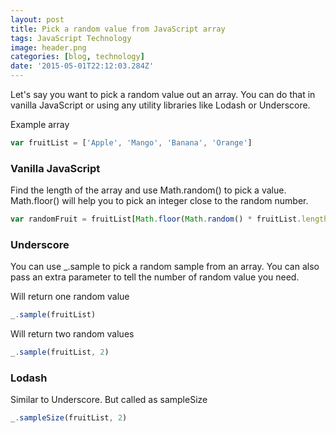 ```yaml
---
layout: post
title: Pick a random value from JavaScript array
tags: JavaScript Technology
image: header.png
categories: [blog, technology]
date: '2015-05-01T22:12:03.284Z'
---
```


Let's say you want to pick a random value out an array. You can do that in vanilla JavaScript or using any utility libraries like Lodash or Underscore.

Example array

```javascript
var fruitList = ['Apple', 'Mango', 'Banana', 'Orange']
```

### Vanilla JavaScript

Find the length of the array and use Math.random() to pick a value. Math.floor() will help you to pick an integer close to the random number.

```javascript
var randomFruit = fruitList[Math.floor(Math.random() * fruitList.length)]
```

### Underscore

You can use \_.sample to pick a random sample from an array. You can also pass an extra parameter to tell the number of random value you need.

Will return one random value

```javascript
_.sample(fruitList)
```

Will return two random values

```javascript
_.sample(fruitList, 2)
```

### Lodash

Similar to Underscore. But called as sampleSize

```javascript
_.sampleSize(fruitList, 2)
```
